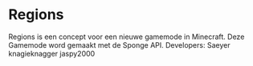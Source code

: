 Regions
=======
  
Regions is een concept voor een nieuwe gamemode in Minecraft.
Deze Gamemode word gemaakt met de Sponge API.
Developers:
Saeyer
knagieknagger
jaspy2000
  
